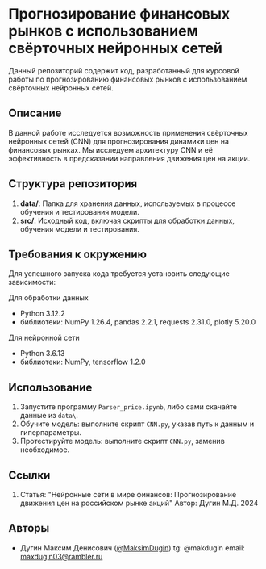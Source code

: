 # Прогнозирование финансовых рынков с использованием свёрточных нейронных сетей

Данный репозиторий содержит код, разработанный для курсовой работы по прогнозированию финансовых рынков с использованием свёрточных нейронных сетей.

## Описание

В данной работе исследуется возможность применения свёрточных нейронных сетей (CNN) для прогнозирования динамики цен на финансовых рынках. Мы исследуем архитектуру CNN и её эффективность в предсказании направления движения цен на акции. 

## Структура репозитория

1. **data/**: Папка для хранения данных, используемых в процессе обучения и тестирования модели.
2. **src/**: Исходный код, включая скрипты для обработки данных, обучения модели и тестирования.

## Требования к окружению

Для успешного запуска кода требуется установить следующие зависимости:

Для обработки данных
- Python 3.12.2
- библиотеки: NumPy 1.26.4, pandas 2.2.1, requests 2.31.0, plotly 5.20.0

Для нейронной сети
- Python 3.6.13
- библиотеки: NumPy, tensorflow 1.2.0

## Использование

1. Запустите программу `Parser_price.ipynb`, либо сами скачайте данные из `data\`.
2. Обучите модель: выполните скрипт `CNN.py`, указав путь к данным и гиперпараметры.
3. Протестируйте модель: выполните скрипт `CNN.py`, заменив необходимое.

## Ссылки

1. Статья: "Нейронные сети в мире финансов: Прогнозирование движения цен на российском рынке акций" Автор: Дугин М.Д. 2024

## Авторы

- Дугин Максим Денисович ([@MaksimDugin](https://github.com/MaksimDugin))
tg: @makdugin
email: maxdugin03@rambler.ru
